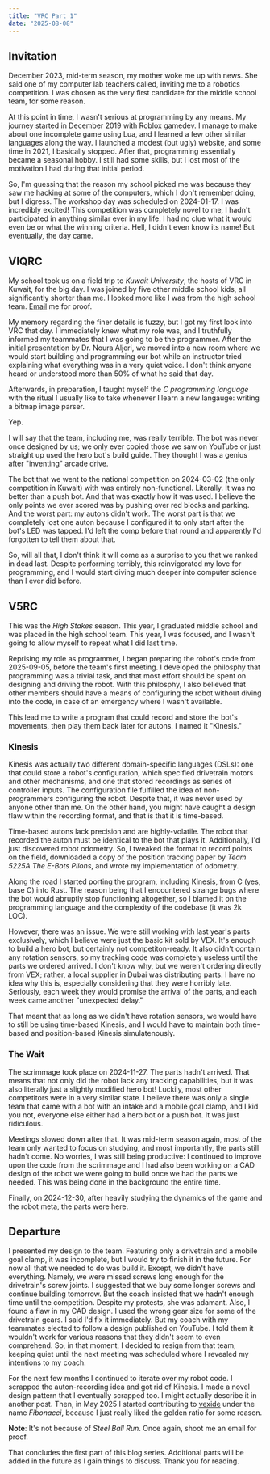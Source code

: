 ```yaml
---
title: "VRC Part 1"
date: "2025-08-08"
---
```

## Invitation

December 2023, mid-term season, my mother woke me up with news. She said one of my computer lab teachers called, inviting me to a robotics competition. I was chosen as the very first candidate for the middle school team, for some reason.

At this point in time, I wasn't serious at programming by any means. My journey started in December 2019 with Roblox gamedev. I manage to make about one incomplete game using Lua, and I learned a few other similar languages along the way. I launched a modest (but ugly) website, and some time in 2021, I basically stopped. After that, programming essentially became a seasonal hobby. I still had some skills, but I lost most of the motivation I had during that initial period.

So, I'm guessing that the reason my school picked me was because they saw me hacking at some of the computers, which I don't remember doing, but I digress. The workshop day was scheduled on 2024-01-17. I was incredibly excited! This competition was completely novel to me, I hadn't participated in anything similar ever in my life. I had no clue what it would even be or what the winning criteria. Hell, I didn't even know its name! But eventually, the day came.

## VIQRC

My school took us on a field trip to _Kuwait University_, the hosts of VRC in Kuwait, for the big day. I was joined by five other middle school kids, all significantly shorter than me. I looked more like I was from the high school team. [Email](mailto:phi@fibn.cc) me for proof.

My memory regarding the finer details is fuzzy, but I got my first look into VRC that day. I immediately knew what my role was, and I truthfully informed my teammates that I was going to be the programmer. After the initial presentation by Dr. Noura Aljeri, we moved into a new room where we would start building and programming our bot while an instructor tried explaining what everything was in a very quiet voice. I don't think anyone heard or understood more than 50% of what he said that day.

Afterwards, in preparation, I taught myself the _C programming language_ with the ritual I usually like to take whenever I learn a new langauge: writing a bitmap image parser.

Yep.

I will say that the team, including me, was really terrible. The bot was never once designed by us; we only ever copied those we saw on YouTube or just straight up used the hero bot's build guide. They thought I was a genius after "inventing" arcade drive.

The bot that we went to the national competition on 2024-03-02 (the only competition in Kuwait) with was entirely non-functional. Literally. It was no better than a push bot. And that was exactly how it was used. I believe the only points we ever scored was by pushing over red blocks and parking. And the worst part: my autons didn't work. The worst part is that we completely lost one auton because I configured it to only start after the bot's LED was tapped. I'd left the comp before that round and apparently I'd forgotten to tell them about that.

So, will all that, I don't think it will come as a surprise to you that we ranked in dead last. Despite performing terribly, this reinvigorated my love for programming, and I would start diving much deeper into computer science than I ever did before.

## V5RC

This was the _High Stakes_ season. This year, I graduated middle school and was placed in the high school team. This year, I was focused, and I wasn't going to allow myself to repeat what I did last time.

Reprising my role as programmer, I began preparing the robot's code from 2025-09-05, before the team's first meeting. I developed the philosphy that programming was a trivial task, and that most effort should be spent on designing and driving the robot. With this philosphy, I also believed that other members should have a means of configuring the robot without diving into the code, in case of an emergency where I wasn't available.

This lead me to write a program that could record and store the bot's movements, then play them back later for autons. I named it "Kinesis."

### Kinesis

Kinesis was actually two different domain-specific languages (DSLs): one that could store a robot's configuration, which specified drivetrain motors and other mechanisms, and one that stored recordings as series of controller inputs. The configuration file fulfilled the idea of non-programmers configuring the robot. Despite that, it was never used by anyone other than me. On the other hand, you might have caught a design flaw within the recording format, and that is that it is time-based.

Time-based autons lack precision and are highly-volatile. The robot that recorded the auton must be identical to the bot that plays it. Additionally, I'd just discovered robot odometry. So, I tweaked the format to record points on the field, downloaded a copy of the position tracking paper by _Team 5225A The E-Bots Pilons_, and wrote my implementation of odometry.

Along the road I started porting the program, including Kinesis, from C (yes, base C) into Rust. The reason being that I encountered strange bugs where the bot would abruptly stop functioning altogether, so I blamed it on the programming language and the complexity of the codebase (it was 2k LOC).

However, there was an issue. We were still working with last year's parts exclusively, which I believe were just the basic kit sold by VEX. It's enough to build a hero bot, but certainly not competiton-ready. It also didn't contain any rotation sensors, so my tracking code was completely useless until the parts we ordered arrived. I don't know why, but we weren't ordering directly from VEX; rather, a local supplier in Dubai was distributing parts. I have no idea why this is, especially considering that they were horribly late. Seriously, each week they would promise the arrival of the parts, and each week came another "unexpected delay."

That meant that as long as we didn't have rotation sensors, we would have to still be using time-based Kinesis, and I would have to maintain both time-based and position-based Kinesis simulatenously.

### The Wait

The scrimmage took place on 2024-11-27. The parts hadn't arrived. That means that not only did the robot lack any tracking capabilities, but it was also literally just a slightly modified hero bot! Luckily, most other competitors were in a very similar state. I believe there was only a single team that came with a bot with an intake and a mobile goal clamp, and I kid you not, everyone else either had a hero bot or a push bot. It was just ridiculous.

Meetings slowed down after that. It was mid-term season again, most of the team only wanted to focus on studying, and most importantly, the parts still hadn't come. No worries, I was still being productive: I continued to improve upon the code from the scrimmage and I had also been working on a CAD design of the robot we were going to build once we had the parts we needed. This was being done in the background the entire time.

Finally, on 2024-12-30, after heavily studying the dynamics of the game and the robot meta, the parts were here.

## Departure

I presented my design to the team. Featuring only a drivetrain and a mobile goal clamp, it was incomplete, but I would try to finish it in the future. For now all that we needed to do was build it. Except, we didn't have everything. Namely, we were missed screws long enough for the drivetrain's screw joints. I suggested that we buy some longer screws and continue building tomorrow. But the coach insisted that we hadn't enough time until the competition. Despite my protests, she was adamant. Also, I found a flaw in my CAD design. I used the wrong gear size for some of the drivetrain gears. I said I'd fix it immediately. But my coach with my teammates elected to follow a design published on YouTube. I told them it wouldn't work for various reasons that they didn't seem to even comprehend. So, in that moment, I decided to resign from that team, keeping quiet until the next meeting was scheduled where I revealed my intentions to my coach.

For the next few months I continued to iterate over my robot code. I scrapped the auton-recording idea and got rid of Kinesis. I made a novel design pattern that I eventually scrapped too. I might actually describe it in another post. Then, in May 2025 I started contributing to [vexide](https://vexide.dev) under the name _Fibonacci_, because I just really liked the golden ratio for some reason.

__Note__: It's not because of _Steel Ball Run_. Once again, shoot me an email for proof.

That concludes the first part of this blog series. Additional parts will be added in the future as I gain things to discuss. Thank you for reading.
